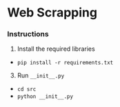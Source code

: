 # Web Scrapping

### Instructions
1. Install the required libraries
- `pip install -r requirements.txt`
3. Run `__init__.py`
- `cd src`
- `python __init__.py`
